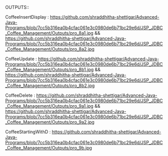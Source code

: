 OUTPUTS::

CoffeeInsertDisplay : https://github.com/shraddhitha-shettigar/Advanced-Java-Programs/blob/7cc5b316ea0b4cfac061e3c0980de6b71bc29e6d/JSP_JDBC_Coffee_Management/Outputs/pro_8a1.jpg && https://github.com/shraddhitha-shettigar/Advanced-Java-Programs/blob/7cc5b316ea0b4cfac061e3c0980de6b71bc29e6d/JSP_JDBC_Coffee_Management/Outputs/pro_8a2.jpg

CoffeeUpdate : https://github.com/shraddhitha-shettigar/Advanced-Java-Programs/blob/7cc5b316ea0b4cfac061e3c0980de6b71bc29e6d/JSP_JDBC_Coffee_Management/Outputs/pro_8b1.jpg && https://github.com/shraddhitha-shettigar/Advanced-Java-Programs/blob/7cc5b316ea0b4cfac061e3c0980de6b71bc29e6d/JSP_JDBC_Coffee_Management/Outputs/pro_8b2.jpg

CoffeeDelete : https://github.com/shraddhitha-shettigar/Advanced-Java-Programs/blob/7cc5b316ea0b4cfac061e3c0980de6b71bc29e6d/JSP_JDBC_Coffee_Management/Outputs/pro_9a1.jpg && https://github.com/shraddhitha-shettigar/Advanced-Java-Programs/blob/7cc5b316ea0b4cfac061e3c0980de6b71bc29e6d/JSP_JDBC_Coffee_Management/Outputs/pro_9a2.jpg

CoffeeStartingWithD : https://github.com/shraddhitha-shettigar/Advanced-Java-Programs/blob/7cc5b316ea0b4cfac061e3c0980de6b71bc29e6d/JSP_JDBC_Coffee_Management/Outputs/pro_9b.jpg